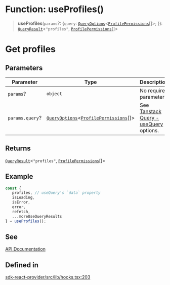# Function: useProfiles()

> **useProfiles**(`params`?: \{`query`: [`QueryOptions`](/docs/packages/sdk-react-provider/type-aliases/QueryOptions.md)\<[`ProfilePermissions`](/docs/packages/sdk-react-provider/interfaces/ProfilePermissions.md)[]\>; \}): [`QueryResult`](/docs/packages/sdk-react-provider/type-aliases/QueryResult.md)\<`"profiles"`, [`ProfilePermissions`](/docs/packages/sdk-react-provider/interfaces/ProfilePermissions.md)[]\>

# Get profiles

## Parameters

| Parameter | Type | Description |
| ------ | ------ | ------ |
| `params`? | `object` | No required parameters. |
| `params.query`? | [`QueryOptions`](/docs/packages/sdk-react-provider/type-aliases/QueryOptions.md)\<[`ProfilePermissions`](/docs/packages/sdk-react-provider/interfaces/ProfilePermissions.md)[]\> | See [Tanstack Query - useQuery](https://tanstack.com/query/latest/docs/framework/react/reference/useQuery) options. |

## Returns

[`QueryResult`](/docs/packages/sdk-react-provider/type-aliases/QueryResult.md)\<`"profiles"`, [`ProfilePermissions`](/docs/packages/sdk-react-provider/interfaces/ProfilePermissions.md)[]\>

## Example

```ts
const {
   profiles, // useQuery's `data` property
   isLoading,
   isError,
   error,
   refetch,
   ...moreUseQueryResults
} = useProfiles();
```

## See

[API Documentation](https://monerium.dev/api-docs#operation/profiles)

## Defined in

[sdk-react-provider/src/lib/hooks.tsx:203](https://github.com/monerium/js-monorepo/blob/main/packages/sdk-react-provider/src/lib/hooks.tsx#L203)
